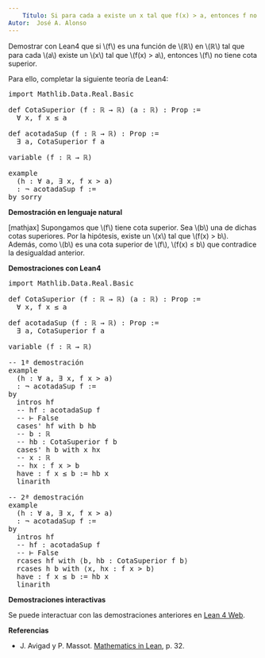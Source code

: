 ```yaml
---
    Título: Si para cada a existe un x tal que f(x) > a, entonces f no tiene cota superior.
Autor:  José A. Alonso
---
```


Demostrar con Lean4 que si \\(f\\) es una función de \\(ℝ\\) en \\(ℝ\\) tal que para cada \\(a\\) existe un \\(x\\) tal que \\(f(x) > a\\), entonces \\(f\\) no tiene cota superior.

Para ello, completar la siguiente teoría de Lean4:

<pre lang="lean">
import Mathlib.Data.Real.Basic

def CotaSuperior (f : ℝ → ℝ) (a : ℝ) : Prop :=
  ∀ x, f x ≤ a

def acotadaSup (f : ℝ → ℝ) : Prop :=
  ∃ a, CotaSuperior f a

variable (f : ℝ → ℝ)

example
  (h : ∀ a, ∃ x, f x > a)
  : ¬ acotadaSup f :=
by sorry
</pre>
<!--more-->

<b>Demostración en lenguaje natural</b>

[mathjax]
Supongamos que \\(f\\) tiene cota superior. Sea \\(b\\) una de dichas cotas superiores. Por la hipótesis, existe un \\(x\\) tal que \\(f(x) > b\\). Además, como \\(b\\) es una cota superior de \\(f\\), \\(f(x) ≤ b\\) que contradice la desigualdad anterior.

<b>Demostraciones con Lean4</b>

<pre lang="lean">
import Mathlib.Data.Real.Basic

def CotaSuperior (f : ℝ → ℝ) (a : ℝ) : Prop :=
  ∀ x, f x ≤ a

def acotadaSup (f : ℝ → ℝ) : Prop :=
  ∃ a, CotaSuperior f a

variable (f : ℝ → ℝ)

-- 1ª demostración
example
  (h : ∀ a, ∃ x, f x > a)
  : ¬ acotadaSup f :=
by
  intros hf
  -- hf : acotadaSup f
  -- ⊢ False
  cases' hf with b hb
  -- b : ℝ
  -- hb : CotaSuperior f b
  cases' h b with x hx
  -- x : ℝ
  -- hx : f x > b
  have : f x ≤ b := hb x
  linarith

-- 2ª demostración
example
  (h : ∀ a, ∃ x, f x > a)
  : ¬ acotadaSup f :=
by
  intros hf
  -- hf : acotadaSup f
  -- ⊢ False
  rcases hf with ⟨b, hb : CotaSuperior f b⟩
  rcases h b with ⟨x, hx : f x > b⟩
  have : f x ≤ b := hb x
  linarith
</pre>

<b>Demostraciones interactivas</b>

Se puede interactuar con las demostraciones anteriores en <a href="https://live.lean-lang.org/#url=https://raw.githubusercontent.com/jaalonso/Calculemus2/main/src/Funcion_no_acotada_superiormente.lean" rel="noopener noreferrer" target="_blank">Lean 4 Web</a>.

<b>Referencias</b>

<ul>
<li> J. Avigad y P. Massot. <a href="https://bit.ly/3U4UjBk">Mathematics in Lean</a>, p. 32.</li>
</ul>

